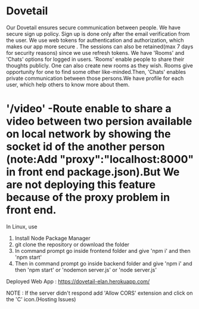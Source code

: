 # Dovetail
Our Dovetail ensures secure communication between people.
We have secure sign up policy. Sign up is done only after the email verification from the user.
We use web tokens for authentication and authorization, which makes our app more secure . The sessions can also be retained(max 7 days for security reasons) since we use refresh tokens.
We have 'Rooms' and 'Chats' options for logged in users.
'Rooms' enable people to share their thoughts publicly. One can also create new rooms as they wish. Rooms give opportunity for one to find some other like-minded.Then,
'Chats' enables private communication between those persons.We have profile for each user, which help others to know more about them.


# '/video' -Route enable to share a video between two persion available on local network by showing the socket id of the another person (note:Add "proxy":"localhost:8000" in front end package.json).But We are not deploying this feature because of the proxy problem in front end.

In Linux, use
1) Install Node Package Manager
2) git clone the repository or download the folder
3) In command prompt go inside frontend folder and give 'npm i' and then 'npm start'
4) Then in command prompt go inside backend folder and give 'npm i' and then 'npm start' or 'nodemon server.js' or 'node server.js'


Deployed Web App : https://dovetail-elan.herokuapp.com/

NOTE : If the server didn't respond add 'Allow CORS' extension and click on the 'C' icon.(Hosting Issues) 
